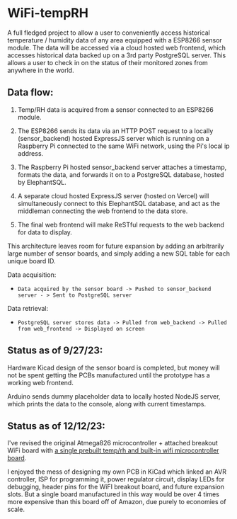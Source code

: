 # WiFi-tempRH
A full fledged project to allow a user to conveniently access historical temperature / humidity data of any area equipped with a ESP8266 sensor module. The data will be accessed via a cloud hosted web frontend, which accesses historical data backed up on a 3rd party PostgreSQL server. This allows a user to check in on the status of their monitored zones from anywhere in the world.

## Data flow:
1. Temp/RH data is acquired from a sensor connected to an ESP8266 module.

2. The ESP8266 sends its data via an HTTP POST request to a locally (sensor_backend) hosted ExpressJS server which is running on a Raspberry Pi connected to the same WiFi network, using the Pi's local ip address.

3. The Raspberry Pi hosted sensor_backend server attaches a timestamp, formats the data, and forwards it on to a PostgreSQL database, hosted by ElephantSQL.  

4. A separate cloud hosted ExpressJS server (hosted on Vercel) will simultaneously connect to this ElephantSQL database, and act as the middleman connecting the web frontend to the data store.

5. The final web frontend will make ReSTful requests to the web backend for data to display.

This architecture leaves room for future expansion by adding an arbitrarily large number of sensor boards, and simply adding a new SQL table for each unique board ID.

Data acquisition:

- `Data acquired by the sensor board -> Pushed to sensor_backend server - > Sent to PostgreSQL server`

Data retrieval:

- `PostgreSQL server stores data -> Pulled from web_backend -> Pulled from web_frontend -> Displayed on screen`

## Status as of 9/27/23:
Hardware Kicad design of the sensor board is completed, but money will not be spent getting the PCBs manufactured until the prototype has a working web frontend.

Arduino sends dummy placeholder data to locally hosted NodeJS server, which prints the data to the console, along with current timestamps.

## Status as of 12/12/23:
I've revised the original Atmega826 microcontroller + attached breakout WiFi board with [a single prebuilt temp/rh and built-in wifi microcontroller board](https://www.amazon.com/dp/B0CCR7B5G5?psc=1&ref=ppx_yo2ov_dt_b_product_details).

I enjoyed the mess of designing my own PCB in KiCad which linked an AVR controller, ISP for programming it, power regulator circuit, display LEDs for debugging, header pins for the WiFI breakout board, and future expansion slots. But a single board manufactured in this way would be over 4 times more expensive than this board off of Amazon, due purely to economies of scale.
